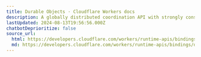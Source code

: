 ```yaml
---
title: Durable Objects · Cloudflare Workers docs
description: A globally distributed coordination API with strongly consistent storage.
lastUpdated: 2024-08-13T19:56:56.000Z
chatbotDeprioritize: false
source_url:
  html: https://developers.cloudflare.com/workers/runtime-apis/bindings/durable-objects/
  md: https://developers.cloudflare.com/workers/runtime-apis/bindings/durable-objects/index.md
---
```


